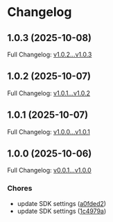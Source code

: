# Changelog

## 1.0.3 (2025-10-08)

Full Changelog: [v1.0.2...v1.0.3](https://github.com/crawler-dot-dev/api-sdk-javascript/compare/v1.0.2...v1.0.3)

## 1.0.2 (2025-10-07)

Full Changelog: [v1.0.1...v1.0.2](https://github.com/crawler-dot-dev/api-sdk-javascript/compare/v1.0.1...v1.0.2)

## 1.0.1 (2025-10-07)

Full Changelog: [v1.0.0...v1.0.1](https://github.com/crawler-dot-dev/api-sdk-javascript/compare/v1.0.0...v1.0.1)

## 1.0.0 (2025-10-06)

Full Changelog: [v0.0.1...v1.0.0](https://github.com/crawler-dot-dev/api-sdk-javascript/compare/v0.0.1...v1.0.0)

### Chores

* update SDK settings ([a0fded2](https://github.com/crawler-dot-dev/api-sdk-javascript/commit/a0fded24e8b071fb71083bb0d86781fe836db4d6))
* update SDK settings ([1c4979a](https://github.com/crawler-dot-dev/api-sdk-javascript/commit/1c4979a4ef3c29aa08c07bd2af4b0035ff1c1c6a))
